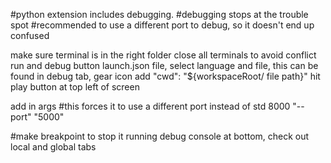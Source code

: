 #python extension includes debugging.
#debugging stops at the trouble spot
#recommended to use a different port to debug, so it doesn't end up confused


make sure terminal is in the right folder
close all terminals to avoid conflict
run and debug button
launch.json file, select language and file, this can be found in debug tab, gear icon
add "cwd": "${workspaceRoot/ file path}"
hit play button at top left of screen

add in args #this forces it to use a different port instead of std 8000
"--port"
"5000"

#make breakpoint to stop it running
debug console at bottom, check out local and global tabs